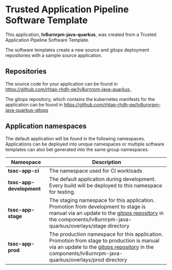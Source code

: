 # Trusted Application Pipeline Software Template

This application, **lv8urnrpm-java-quarkus**, was created from a Trusted Application Pipeline Software Template.

The software templates create a new source and gitops deployment repositories with a sample source application. 

## Repositories

The source code for your application can be found in [https://github.com/rhtap-rhdh-qe/lv8urnrpm-java-quarkus ](https://github.com/rhtap-rhdh-qe/lv8urnrpm-java-quarkus ).
 
The gitops repository, which contains the kubernetes manifests for the application can be found in 
[https://github.com/rhtap-rhdh-qe/lv8urnrpm-java-quarkus-gitops ](https://github.com/rhtap-rhdh-qe/lv8urnrpm-java-quarkus-gitops ) 

## Application namespaces 

The default application will be found in the following namespaces. Applications can be deployed into unique namespaces or multiple software templates can also bet generated into the same group namespaces.  

|  Namespace   |  Description   |  
| -------- | -------- |
| **tssc-app-ci** | The namespace used for CI workloads |
| **tssc-app-development** | The default application during development. Every build will be deployed to this namespace for testing. |
| **tssc-app-stage** | The staging namespace for this application. Promotion from development to stage is manual via an update to the [gitops repository](https://github.com/rhtap-rhdh-qe/lv8urnrpm-java-quarkus-gitops ) in the components/lv8urnrpm-java-quarkus/overlays/stage directory |
| **tssc-app-prod** | The production namespace for this application. Promotion from stage to production is manual via an update to the [gitops repository](https://github.com/rhtap-rhdh-qe/lv8urnrpm-java-quarkus-gitops ) in the components/lv8urnrpm-java-quarkus/overlays/prod directory |